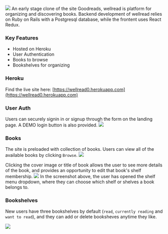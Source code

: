 <img src="https://i.imgur.com/WRhUnSb.png" />
An early stage clone of the site Goodreads, wellread is platform for organizing and discovering books. Backend development of wellread relies on Ruby on Rails with a Postgresql database, while the frontent uses React Redux. 

### Key Features
- Hosted on Heroku
- User Authentication
- Books to browse
- Bookshelves for organizing

### Heroku
Find the live site here:
[https://wellread0.herokuapp.com](https://wellread0.herokuapp.com)

### User Auth
Users can securely signin in or signup through the form on the landing page. A DEMO login button is also provided.
<img src="https://i.imgur.com/3HaZY2b.png" />

### Books
The site is preloaded with collection of books. Users can view all of the available books by clicking `Browse`. 
<img src="https://i.imgur.com/qMltUHT.png" />

Clicking the cover image or title of book allows the user to see more details of the book, and provides an opportunity to edit that book's shelf membership.
<img src="https://i.imgur.com/4WR9sR7.png" />
In the screenshot above, the user has opened the shelf menu dropdown, where they can choose which shelf or shelves a book belongs to.

### Bookshelves
New users have three bookshelves by default (`read`, `currently reading` and `want to read`), and they can add or delete booksheves anytime they like.

<img src="https://i.imgur.com/EPvhWAG.png" />
